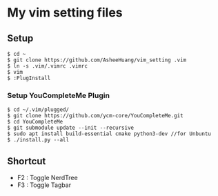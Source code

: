 # My vim setting files 

## Setup

    $ cd ~
    $ git clone https://github.com/AsheeHuang/vim_setting .vim
    $ ln -s .vim/.vimrc .vimrc
    $ vim
    $ :PlugInstall
    
### Setup YouCompleteMe Plugin
    $ cd ~/.vim/plugged/
    $ git clone https://github.com/ycm-core/YouCompleteMe.git
    $ cd YouCompleteMe
    $ git submodule update --init --recursive
    $ sudo apt install build-essential cmake python3-dev //for Unbuntu 
    $ ./install.py --all

## Shortcut

- F2 : Toggle NerdTree
- F3 : Toggle Tagbar
